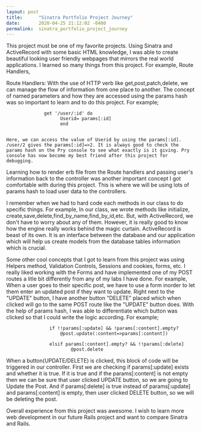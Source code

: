 ```yaml
---
layout: post
title:      "Sinatra Portfolio Project Journey"
date:       2020-04-25 21:12:02 -0400
permalink:  sinatra_portfolio_project_journey
---
```



This project must be one of my favorite projects. Using Sinatra and ActiveRecord with some basic HTML knowledge, I was able to create beautiful looking user friendly webpages that mirrors the real world applications. I learned so many things from this project. For example, Route Handlers, 

Route Handlers: With the use of HTTP verb like get,post,patch,delete, we can manage the flow of information from one place to another. The concept of named parameters and how they are accessed using the params hash was so important to learn and to do this project. For example; 

                  get '/user/:id' do 
                        Userid= params[:id]
			            end 
			

    Here, we can access the value of Userid by using the params[:id]. /user/2 gives the params[:id]=>2. It is always good to check the params hash on the Pry console to see what exactly is it giving. Pry console has now become my best friend after this project for debugging. 

Learning how to render erb file from the Route handlers and passing user's information back to the controller was another important concept I got comfortable with during this project. This is where we will be using lots of params hash to load user data to the controllers. 

I remember when we had to hard code each methods in our class to do specific things. For example, In our class, we wrote methods like initialize, create,save,delete,find_by_name,find_by_id,etc. But, with ActiveRecord, we don't have to worry about any of them. However, it is really good to know how the engine really works behind the magic curtain. ActiveRecord is beast of its own.  It is an interface between the database and our application which will help us create models from the database tables information which is crucial. 

Some other cool concepts that I got to learn from this project was using Helpers method, Validation Controls, Sessions and cookies, forms, etc. I really liked working with the Forms and have implemented one of my POST routes a litle bit differently from any of my labs I have done. For example, When a user goes to their specific post, we have to use a form inorder to let them enter an updated post if they want to update. Right next to the "UPDATE" button, I have another button "DELETE" placed which when clicked will go to the same POST route like the "UPDATE" button does. With the help of params hash, I was able to differentiate which button was clicked so that I could write the logic according. For example;
``` 
                if !!params[:update] && !params[:content].empty?
                    @post.update(:content=>params[:content])
            
                elsif params[:content].empty? && !!params[:delete]
                        @post.delete

```
When a button(UPDATE/DELETE) is clicked, this block of code will be triggered in our controller. First we are checking if params[:update] exists and whether it is true. If it is true and if the params[:content] is not empty then we can be sure that user clicked UPDATE button, so we are going to Update the Post. And if params[:delete] is true instead of params[:update]  and params[:content] is empty, then user clicked DELETE button, so we will be deleting the post.

Overall experience from this project was awesome. I wish to learn more web development in our future Rails project and want to compare Sinatra and Rails.
